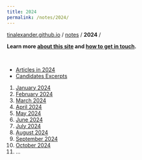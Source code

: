 ```yaml
---
title: 2024
permalink: /notes/2024/
---
```


[tinalexander.github.io](https://tinalexander.github.io/) / [notes](https://tinalexander.github.io/notes/) / **2024** /

**Learn more [about this site](https://tinalexander.github.io/notes/) and [how to get in touch](https://github.com/tinalexander#about-me).** 

<br>

- [Articles in 2024](https://tinalexander.github.io/notes/2024/articles)
- [Candidates Excerpts](https://tinalexander.github.io/notes/2024/candidates-excerpts)

1. [January 2024](https://tinalexander.github.io/notes/2024/01)
2. [February 2024](https://tinalexander.github.io/notes/2024/02)
3. [March 2024](https://tinalexander.github.io/notes/2024/03)
4. [April 2024](https://tinalexander.github.io/notes/2024/04)
5. [May 2024](https://tinalexander.github.io/notes/2024/05)
6. [June 2024](https://tinalexander.github.io/notes/2024/06)
7. [July 2024](https://tinalexander.github.io/notes/2024/07)
8. [August 2024](https://tinalexander.github.io/notes/2024/08)
9. [September 2024](https://tinalexander.github.io/notes/2024/09)
10. [October 2024](https://tinalexander.github.io/notes/2024/09)
11. ...
